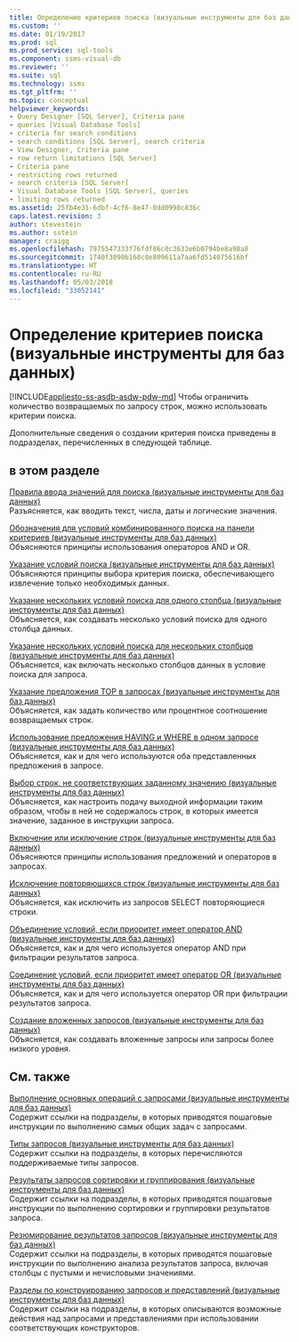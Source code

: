 ```yaml
---
title: Определение критериев поиска (визуальные инструменты для баз данных) | Документация Майкрософт
ms.custom: ''
ms.date: 01/19/2017
ms.prod: sql
ms.prod_service: sql-tools
ms.component: ssms-visual-db
ms.reviewer: ''
ms.suite: sql
ms.technology: ssms
ms.tgt_pltfrm: ''
ms.topic: conceptual
helpviewer_keywords:
- Query Designer [SQL Server], Criteria pane
- queries [Visual Database Tools]
- criteria for search conditions
- search conditions [SQL Server], search criteria
- View Designer, Criteria pane
- row return limitations [SQL Server]
- Criteria pane
- restricting rows returned
- search criteria [SQL Server]
- Visual Database Tools [SQL Server], queries
- limiting rows returned
ms.assetid: 25fb4e31-6dbf-4cf6-8e47-0dd0998c836c
caps.latest.revision: 3
author: stevestein
ms.author: sstein
manager: craigg
ms.openlocfilehash: 7975547333f76fdf86c0c3633e6b0794be8a98a8
ms.sourcegitcommit: 1740f3090b168c0e809611a7aa6fd514075616bf
ms.translationtype: HT
ms.contentlocale: ru-RU
ms.lasthandoff: 05/03/2018
ms.locfileid: "33052141"
---
```

# <a name="specify-search-criteria-visual-database-tools"></a>Определение критериев поиска (визуальные инструменты для баз данных)
[!INCLUDE[appliesto-ss-asdb-asdw-pdw-md](../../includes/appliesto-ss-asdb-asdw-pdw-md.md)]
Чтобы ограничить количество возвращаемых по запросу строк, можно использовать критерии поиска.  
  
Дополнительные сведения о создании критерия поиска приведены в подразделах, перечисленных в следующей таблице.  
  
## <a name="in-this-section"></a>в этом разделе  
[Правила ввода значений для поиска (визуальные инструменты для баз данных)](../../ssms/visual-db-tools/rules-for-entering-search-values-visual-database-tools.md)  
Разъясняется, как вводить текст, числа, даты и логические значения.  
  
[Обозначения для условий комбинированного поиска на панели критериев (визуальные инструменты для баз данных)](../../ssms/visual-db-tools/conventions-combine-search-conditions-in-criteria-pane-visual-db-tools.md)  
Объясняются принципы использования операторов AND и OR.  
  
[Указание условий поиска (визуальные инструменты для баз данных)](../../ssms/visual-db-tools/specify-search-conditions-visual-database-tools.md)  
Объясняются принципы выбора критерия поиска, обеспечивающего извлечение только необходимых данных.  
  
[Указание нескольких условий поиска для одного столбца (визуальные инструменты для баз данных)](../../ssms/visual-db-tools/specify-multiple-search-conditions-for-one-column-visual-database-tools.md)  
Объясняется, как создавать несколько условий поиска для одного столбца данных.  
  
[Указание нескольких условий поиска для нескольких столбцов (визуальные инструменты для баз данных)](../../ssms/visual-db-tools/specify-multiple-search-conditions-for-multiple-columns-visual-database-tools.md)  
Объясняется, как включать несколько столбцов данных в условие поиска для запроса.  
  
[Указание предложения TOP в запросах (визуальные инструменты для баз данных)](../../ssms/visual-db-tools/specify-the-top-clause-in-queries-visual-database-tools.md)  
Объясняется, как задать количество или процентное соотношение возвращаемых строк.  
  
[Использование предложения HAVING и WHERE в одном запросе (визуальные инструменты для баз данных)](../../ssms/visual-db-tools/use-having-and-where-clauses-in-the-same-query-visual-database-tools.md)  
Объясняется, как и для чего используются оба представленных предложения в запросе.  
  
[Выбор строк, не соответствующих заданному значению (визуальные инструменты для баз данных)](../../ssms/visual-db-tools/select-rows-that-do-not-match-a-value-visual-database-tools.md)  
Объясняется, как настроить подачу выходной информации таким образом, чтобы в ней не содержалось строк, в которых имеется значение, заданное в инструкции запроса.  
  
[Включение или исключение строк (визуальные инструменты для баз данных)](../../ssms/visual-db-tools/include-or-exclude-rows-visual-database-tools.md)  
Объясняются принципы использования предложений и операторов в запросах.  
  
[Исключение повторяющихся строк (визуальные инструменты для баз данных)](../../ssms/visual-db-tools/exclude-duplicate-rows-visual-database-tools.md)  
Объясняется, как исключить из запросов SELECT повторяющиеся строки.  
  
[Объединение условий, если приоритет имеет оператор AND (визуальные инструменты для баз данных)](../../ssms/visual-db-tools/combine-conditions-when-and-has-precedence-visual-database-tools.md)  
Объясняется, как и для чего используется оператор AND при фильтрации результатов запроса.  
  
[Соединение условий, если приоритет имеет оператор OR (визуальные инструменты для баз данных)](../../ssms/visual-db-tools/combine-conditions-when-or-has-precedence-visual-database-tools.md)  
Объясняется, как и для чего используется оператор OR при фильтрации результатов запроса.  
  
[Создание вложенных запросов (визуальные инструменты для баз данных)](../../ssms/visual-db-tools/create-subqueries-visual-database-tools.md)  
Объясняется, как создавать вложенные запросы или запросы более низкого уровня.  
  
## <a name="related-sections"></a>См. также  
[Выполнение основных операций с запросами (визуальные инструменты для баз данных)](../../ssms/visual-db-tools/perform-basic-operations-with-queries-visual-database-tools.md)  
Содержит ссылки на подразделы, в которых приводятся пошаговые инструкции по выполнению самых общих задач с запросами.  
  
[Типы запросов (визуальные инструменты для баз данных)](../../ssms/visual-db-tools/types-of-queries-visual-database-tools.md)  
Содержит ссылки на подразделы, в которых перечисляются поддерживаемые типы запросов.  
  
[Результаты запросов сортировки и группирования (визуальные инструменты для баз данных)](../../ssms/visual-db-tools/sort-and-group-query-results-visual-database-tools.md)  
Содержит ссылки на подразделы, в которых приводятся пошаговые инструкции по выполнению сортировки и группировки результатов запроса.  
  
[Резюмирование результатов запросов (визуальные инструменты для баз данных)](../../ssms/visual-db-tools/summarize-query-results-visual-database-tools.md)  
Содержит ссылки на подразделы, в которых приводятся пошаговые инструкции по выполнению анализа результатов запроса, включая столбцы с пустыми и нечисловыми значениями.  
  
[Разделы по конструированию запросов и представлений (визуальные инструменты для баз данных)](../../ssms/visual-db-tools/design-queries-and-views-how-to-topics-visual-database-tools.md)  
Содержит ссылки на подразделы, в которых описываются возможные действия над запросами и представлениями при использовании соответствующих конструкторов.  
  
